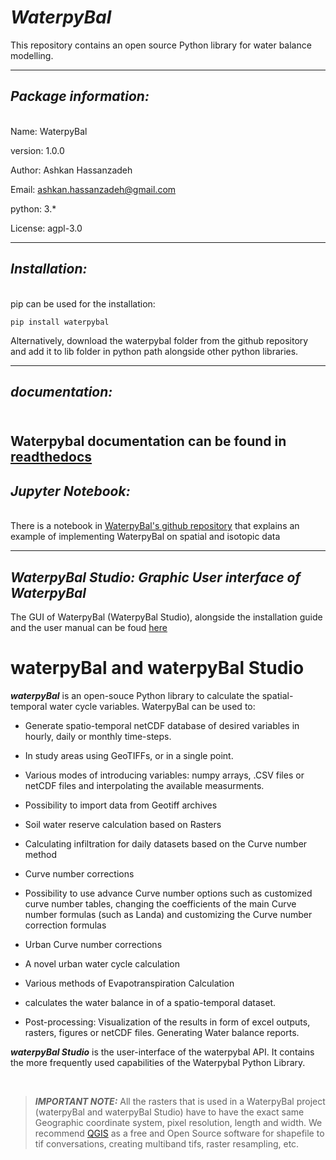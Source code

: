 # ***WaterpyBal***

This repository contains an open source Python library for water balance modelling.

---



## ***Package information:***
\
Name: WaterpyBal

version: 1.0.0

Author: Ashkan Hassanzadeh   

Email: ashkan.hassanzadeh@gmail.com

python: 3.*

License: agpl-3.0

---



## ***Installation:***
\
pip can be used for the installation:

`pip install waterpybal`

Alternatively, download the waterpybal folder from the github repository and add it to lib folder in python path alongside other python libraries.

---



## ***documentation:***
\
Waterpybal documentation can be found in [readthedocs](https://waterpybal.readthedocs.io)
---



## ***Jupyter Notebook:***
\
There is a notebook in [WaterpyBal's github repository](https://github.com/IDAEA-EVS/waterpybal) that explains an example of implementing WaterpyBal on spatial and isotopic data


---



## ***WaterpyBal Studio: Graphic User interface of WaterpyBal***

The GUI of WaterpyBal (WaterpyBal Studio), alongside the installation guide and the user manual can be foud [here](http://hdl.handle.net/10261/305226)


# waterpyBal and waterpyBal Studio

***waterpyBal*** is an open-souce Python library to calculate the spatial-temporal water cycle variables. WaterpyBal can be used to:

- Generate spatio-temporal netCDF database of desired variables in hourly, daily or monthly time-steps.

- In study areas using GeoTIFFs, or in a single point. 

- Various modes of introducing variables: numpy arrays, .CSV files or netCDF files and interpolating the available measurments.

- Possibility to import data from Geotiff archives

- Soil water reserve calculation based on Rasters

- Calculating infiltration for daily datasets based on the Curve number method

- Curve number corrections

- Possibility to use advance Curve number options such as customized curve number tables, changing the coefficients of the main Curve number formulas (such as Landa) and customizing the Curve number correction formulas

- Urban Curve number corrections

- A novel urban water cycle calculation

- Various methods of Evapotranspiration Calculation

- calculates the water balance in of a spatio-temporal dataset.

- Post-processing: Visualization of the results in form of excel outputs, rasters, figures or netCDF files. Generating Water balance reports.


***waterpyBal Studio*** is the user-interface of the waterpybal API. It contains the more frequently used capabilities of the Waterpybal Python Library.

&nbsp;

>***IMPORTANT NOTE:*** All the rasters that is used in a WaterpyBal project (waterpyBal and waterpyBal Studio) have to have the exact same Geographic coordinate system, pixel resolution, length and width. We recommend [QGIS](https://www.qgis.org) as a free and Open Source software for shapefile to tif conversations, creating multiband tifs, raster resampling, etc. 